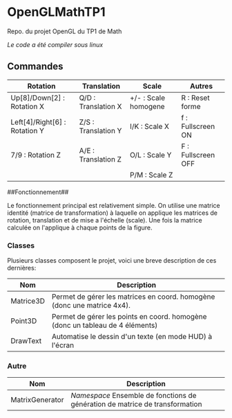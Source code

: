 OpenGLMathTP1
=============

Repo. du projet OpenGL du TP1 de Math

_Le code a été compiler sous linux_

## Commandes ##
| **Rotation**              		| **Translation**       |   **Scale**     		| **Autres** 		|
| -------------             		| --------------        | ------------          |----------			|
| Up[8]/Down[2] : Rotation X      	| Q/D : Translation X   | +/- : Scale homogene  | R : Reset forme	|
| Left[4]/Right[6] : Rotation Y  	| Z/S : Translation Y   | I/K : Scale X         | f : Fullscreen ON	|
| 7/9 : Rotation Z     	    	   	| A/E : Translation Z   | O/L : Scale Y         | F	: Fullscreen OFF|
|                       		    |                       | P/M : Scale Z         |					|

##Fonctionnement##

Le fonctionnement principal est relativement simple. On utilise une matrice identité (matrice de transformation) à laquelle on applique les matrices de rotation, translation et de mise a l'échelle (scale). Une fois la matrice calculée on l'applique à chaque points de la figure.

### Classes ###
Plusieurs classes composent le projet, voici une breve description de ces dernières:

| **Nom**		| 							**Description**											|
|----------		| --------------																	|
| Matrice3D		| Permet de gérer les matrices en coord. homogène (donc une matrice 4x4).			|
| Point3D		| Permet de gérer les points en coord. homogène (donc un tableau de 4 éléments)		|
| DrawText		| Automatise le dessin d'un texte (en mode HUD) à l'écran							|

### Autre ###

| **Nom**		|						**Description**											|
|----------		|-------------------															|
|MatrixGenerator| _Namespace_ Ensemble de fonctions de génération de matrice de transformation 	|
